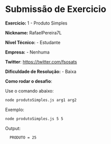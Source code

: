 # Submissão de Exercicio

**Exercicio:** 1 - Produto Simples

**Nickname:** RafaelPereira7L

**Nível Técnico:** - Estudante

**Empresa:** - Nenhuma

**Twitter**: https://twitter.com/fsosats

**Dificuldade de Resolução:** - Baixa


**Como rodar o desafio**: 

Use o comando abaixo: 
```bash
node produtoSimples.js arg1 arg2
```
Exemplo: 
```bash
node produtoSimples.js 5 5
```
Output: 
```bash
  PRODUTO = 25
```